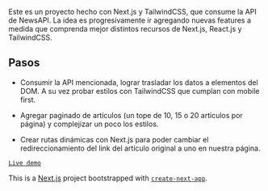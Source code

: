 Este es un proyecto hecho con Next.js y TailwindCSS, que consume la API de NewsAPI. La idea es progresivamente ir agregando nuevas features a medida que comprenda mejor distintos recursos de Next.js, React.js y TailwindCSS.

## Pasos

- Consumir la API mencionada, lograr trasladar los datos a elementos del DOM. A su vez probar estilos con TailwindCSS que cumplan con mobile first.

- Agregar paginado de artículos (un tope de 10, 15 o 20 artículos por página) y complejizar un poco los estilos.

- Crear rutas dinámicas con Next.js para poder cambiar el redireccionamiento del link del artículo original a uno en nuestra página.

[`Live demo`](https://news-api-lardam.vercel.app)

This is a [Next.js](https://nextjs.org/) project bootstrapped with [`create-next-app`](https://github.com/vercel/next.js/tree/canary/packages/create-next-app).